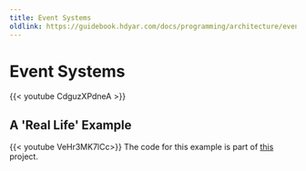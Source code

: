 ```yaml
---
title: Event Systems
oldlink: https://guidebook.hdyar.com/docs/programming/architecture/event-systems/
---
```

# Event Systems
{{< youtube CdguzXPdneA >}}


## A 'Real Life' Example
{{< youtube VeHr3MK7lCc>}}
The code for this example is part of [this](https://github.com/hunterdyar/UnitySimpleSokabon) project.
